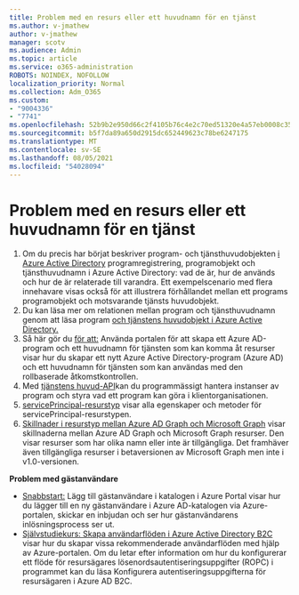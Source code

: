 ```yaml
---
title: Problem med en resurs eller ett huvudnamn för en tjänst
ms.author: v-jmathew
author: v-jmathew
manager: scotv
ms.audience: Admin
ms.topic: article
ms.service: o365-administration
ROBOTS: NOINDEX, NOFOLLOW
localization_priority: Normal
ms.collection: Adm_O365
ms.custom:
- "9004336"
- "7741"
ms.openlocfilehash: 52b9b2e950d66c2f4105b76c4e2c70ed51320e4a57eb0008c353a9587fcc6510
ms.sourcegitcommit: b5f7da89a650d2915dc652449623c78be6247175
ms.translationtype: MT
ms.contentlocale: sv-SE
ms.lasthandoff: 08/05/2021
ms.locfileid: "54028094"
---
```

# <a name="issues-with-a-resource-or-service-principal"></a>Problem med en resurs eller ett huvudnamn för en tjänst

1. Om du precis har börjat beskriver program- och tjänsthuvudobjekten [i Azure Active Directory](https://docs.microsoft.com/azure/active-directory/develop/app-objects-and-service-principals) programregistrering, programobjekt och tjänsthuvudnamn i Azure Active Directory: vad de är, hur de används och hur de är relaterade till varandra. Ett exempelscenario med flera innehavare visas också för att illustrera förhållandet mellan ett programs programobjekt och motsvarande tjänsts huvudobjekt.
2. Du kan läsa mer om relationen mellan program och tjänsthuvudnamn genom att läsa program [och tjänstens huvudobjekt i Azure Active Directory.](https://docs.microsoft.com/azure/active-directory/develop/app-objects-and-service-principals)
3. Så här gör du [för att:](https://docs.microsoft.com/azure/active-directory/develop/howto-create-service-principal-portal) Använda portalen för att skapa ett Azure AD-program och ett huvudnamn för tjänsten som kan komma åt resurser visar hur du skapar ett nytt Azure Active Directory-program (Azure AD) och ett huvudnamn för tjänsten som kan användas med den rollbaserade åtkomstkontrollen.
4. Med [tjänstens huvud-API](https://docs.microsoft.com/graph/api/resources/serviceprincipal)kan du programmässigt hantera instanser av program och styra vad ett program kan göra i klientorganisationen.
5. [servicePrincipal-resurstyp](https://docs.microsoft.com/graph/api/resources/serviceprincipal) visar alla egenskaper och metoder för servicePrincipal-resurstypen.
6. [Skillnader i resurstyp mellan Azure AD Graph och Microsoft Graph](https://docs.microsoft.com/graph/migrate-azure-ad-graph-resource-differences) visar skillnaderna mellan Azure AD Graph och Microsoft Graph resurser. Den visar resurser som har olika namn eller inte är tillgängliga. Det framhäver även tillgängliga resurser i betaversionen av Microsoft Graph men inte i v1.0-versionen.

**Problem med gästanvändare**

- [Snabbstart:](https://docs.microsoft.com/azure/active-directory/external-identities/b2b-quickstart-add-guest-users-portal#prerequisites) Lägg till gästanvändare i katalogen i Azure Portal visar hur du lägger till en ny gästanvändare i Azure AD-katalogen via Azure-portalen, skickar en inbjudan och ser hur gästanvändarens inlösningsprocess ser ut.
- [Självstudiekurs: Skapa användarflöden i Azure Active Directory B2C](https://docs.microsoft.com/azure/active-directory-b2c/tutorial-create-user-flows) visar hur du skapar vissa rekommenderade användarflöden med hjälp av Azure-portalen. Om du letar efter information om hur du konfigurerar ett flöde för resursägares lösenordsautentiseringsuppgifter (ROPC) i programmet kan du läsa Konfigurera autentiseringsuppgifterna för resursägaren i Azure AD B2C.
